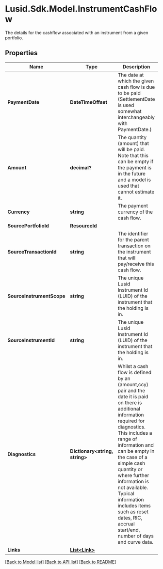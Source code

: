# Lusid.Sdk.Model.InstrumentCashFlow
The details for the cashflow associated with an instrument from a given portfolio.

## Properties

Name | Type | Description | Notes
------------ | ------------- | ------------- | -------------
**PaymentDate** | **DateTimeOffset** | The date at which the given cash flow is due to be paid (SettlementDate is used somewhat interchangeably with PaymentDate.) | 
**Amount** | **decimal?** | The quantity (amount) that will be paid. Note that this can be empty if the payment is in the future and a model is used that cannot estimate it. | [optional] 
**Currency** | **string** | The payment currency of the cash flow. | 
**SourcePortfolioId** | [**ResourceId**](ResourceId.md) |  | 
**SourceTransactionId** | **string** | The identifier for the parent transaction on the instrument that will pay/receive this cash flow. | 
**SourceInstrumentScope** | **string** | The unique Lusid Instrument Id (LUID) of the instrument that the holding is in. | 
**SourceInstrumentId** | **string** | The unique Lusid Instrument Id (LUID) of the instrument that the holding is in. | 
**Diagnostics** | **Dictionary&lt;string, string&gt;** | Whilst a cash flow is defined by an (amount,ccy) pair and the date it is paid on there is additional information required for diagnostics. This includes a range of information and can be empty in the case of a simple cash quantity or where further information is not available. Typical information includes items such as reset dates, RIC, accrual start/end, number of days and curve data. | 
**Links** | [**List&lt;Link&gt;**](Link.md) |  | [optional] 

[[Back to Model list]](../README.md#documentation-for-models) [[Back to API list]](../README.md#documentation-for-api-endpoints) [[Back to README]](../README.md)

